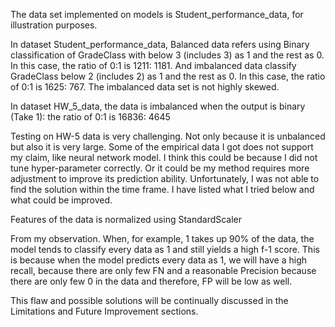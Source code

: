 The data set implemented on models is Student_performance_data, for illustration purposes. 

In dataset Student_performance_data, Balanced data refers using Binary classification of GradeClass with below 3 (includes 3) as 1 and the rest as 0. In this case, the ratio of 0:1 is 1211: 1181. And imbalanced data classify GradeClass below 2 (includes 2) as 1 and the rest as 0. In this case, the ratio of 0:1 is 1625: 767. The imbalanced data set is not highly skewed. 

In dataset HW_5_data, the data is imbalanced when the output is binary (Take 1): the ratio of 0:1 is 16836: 4645

Testing on HW-5 data is very challenging. Not only because it is unbalanced but also it is very large. Some of the empirical data I got does not support my claim, like neural network model. I think this could be because I did not tune hyper-parameter correctly. Or it could be my method requires more adjustment to improve its prediction ability. Unfortunately, I was not able to find the solution within the time frame. I have listed what I tried below and what could be improved.

Features of the data is normalized using StandardScaler

From my observation. When, for example, 1 takes up 90% of the data, the model tends to classify every data as 1 and still yields a high f-1 score. This is because when the model predicts every data as 1, we will have a high recall, because there are only few FN and a reasonable Precision because there are only few 0 in the data and therefore, FP will be low as well. 

This flaw and possible solutions will be continually discussed in the Limitations and Future Improvement sections. 
